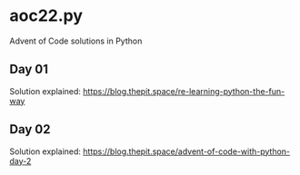 # aoc22.py

Advent of Code solutions in Python

## Day 01

Solution explained:
https://blog.thepit.space/re-learning-python-the-fun-way

## Day 02

Solution explained:
https://blog.thepit.space/advent-of-code-with-python-day-2
